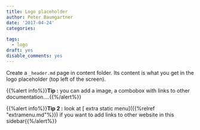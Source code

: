 ```yaml
---
title: Logo placeholder
author: Peter Baumgartner
date: '2017-04-24'
categories:
  
tags:
  - logo
draft: yes
disable_comments: yes
---
```


Create a `_header.md` page in content folder. Its content is what you get in the logo placeholder (top left of the screen).

{{%alert info%}}**Tip :** you can add a image, a combobox with links to other documentation....{{%/alert%}}

{{%alert info%}}**Tip 2 :** look at [ extra static menu]({{%relref "extramenu.md"%}}) if you want to add links to other website in this sidebar{{%/alert%}}
